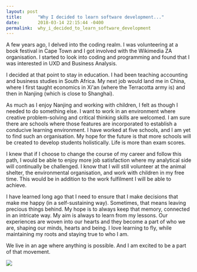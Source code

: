 ```yaml
---
layout: post
title:      "Why I decided to learn software development..."
date:       2018-03-14 22:15:44 -0400
permalink:  why_i_decided_to_learn_software_development
---
```



A few years ago, I delved into the coding realm. I was volunteering at a book festival in Cape Town and I got involved with the Wikimedia ZA organisation. I started to look into coding and programming and found that I was interested in UXD and Business Analysis. 

I decided at that point to stay in education. I had been teaching accounting and business studies in South Africa. My next job would land me in China, where I first taught economics in Xi'an (where the Terracotta army is) and then in Nanjing (which is close to Shanghai). 

As much as I enjoy Nanjing and working with children, I felt as though I needed to do something else. I want to work in an environment where creative problem-solving and critical thinking skills are welcomed. I am sure there are schools where those features are incorporated to establish a conducive learning environment. I have worked at five schools, and I am yet to find such an organisation. My hope for the future is that more schools will be created to develop students holistically. Life is more than exam scores. 

I knew that if I choose to change the course of my career and follow this path, I would be able to enjoy more job satisfaction where my analytical side will continually be challenged. I know that I will still volunteer at the animal shelter, the environmental organisation, and work with children in my free time. This would be in addition to the work fulfilment I will be able to achieve.

I have learned long ago that I need to ensure that I make decisions that make me happy (in a self-sustaining way). Sometimes, that means leaving precious things behind. My hope is to always keep that memory, connected in an intricate way. My aim is always to learn from my lessons. Our experiences are woven into our hearts and they become a part of who we are, shaping our minds, hearts and being. I love learning to fly, while maintaining my roots and staying true to who I am.

We live in an age where anything is possible. And I am excited to be a part of that movement.

![](https://i.imgur.com/CMBKEVr.jpg)
